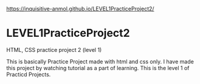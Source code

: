 https://inquisitive-anmol.github.io/LEVEL1PracticeProject2/
# LEVEL1PracticeProject2
HTML, CSS practice project 2 (level 1)

This is basically Practice Project made with html and css only.
I have made this project by watching tutorial as a part of learning.
This is the level 1 of Practicd Projects.
